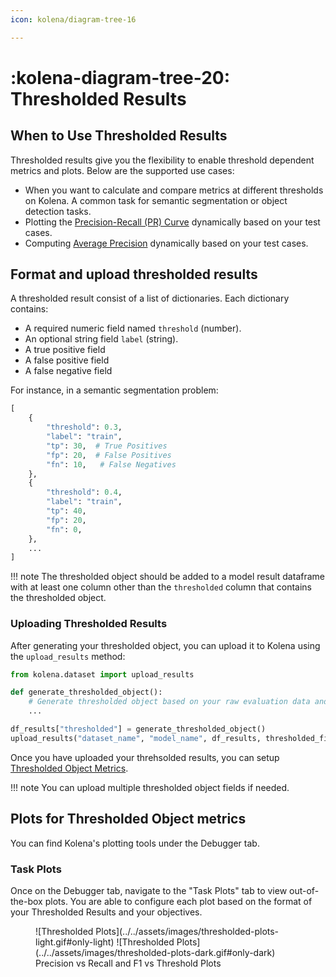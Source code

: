 ```yaml
---
icon: kolena/diagram-tree-16

---
```


# :kolena-diagram-tree-20: Thresholded Results

## When to Use Thresholded Results

Thresholded results give you the flexibility to enable threshold dependent metrics and plots.
Below are the supported use cases:

- When you want to calculate and compare metrics at different thresholds on Kolena. A common task for
semantic segmentation or object detection tasks.
- Plotting the [Precision-Recall (PR) Curve](../../metrics/pr-curve.md) dynamically based on your test cases.
- Computing [Average Precision](../../metrics/average-precision.md) dynamically based on your test cases.

## Format and upload thresholded results

A thresholded result consist of a list of dictionaries. Each dictionary contains:

- A required numeric field named `threshold` (number).
- An optional string field `label` (string).
- A true positive field
- A false positive field
- A false negative field

For instance, in a semantic segmentation problem:

```py
[
    {
        "threshold": 0.3,
        "label": "train",
        "tp": 30,  # True Positives
        "fp": 20,  # False Positives
        "fn": 10,   # False Negatives
    },
    {
        "threshold": 0.4,
        "label": "train",
        "tp": 40,
        "fp": 20,
        "fn": 0,
    },
    ...
]
```

!!! note
    The thresholded object should be added to a model result dataframe with at least one column other
    than the `thresholded` column that contains the thresholded object.

### Uploading Thresholded Results

After generating your thresholded object, you can upload it to Kolena using the `upload_results` method:

```py
from kolena.dataset import upload_results

def generate_thresholded_object():
    # Generate thresholded object based on your raw evaluation data and logic
    ...

df_results["thresholded"] = generate_thresholded_object()
upload_results("dataset_name", "model_name", df_results, thresholded_fields=["thresholded"])
```
Once you have uploaded your threhsolded results, you can setup [Thresholded Object Metrics](../../dataset/advanced-usage/task-metrics.md#thresholded-object-metrics).

!!! note
    You can upload multiple thresholded object fields if needed.

## Plots for Thresholded Object metrics

You can find Kolena's plotting tools under the Debugger tab.

### Task Plots

Once on the Debugger tab, navigate to the "Task Plots" tab to view out-of-the-box plots.
You are able to configure each plot based on the format of your Thresholded Results and your objectives.

<figure markdown>
![Thresholded Plots](../../assets/images/thresholded-plots-light.gif#only-light)
![Thresholded Plots](../../assets/images/thresholded-plots-dark.gif#only-dark)
<figcaption>Precision vs Recall and F1 vs Threshold Plots</figcaption>
</figure>
